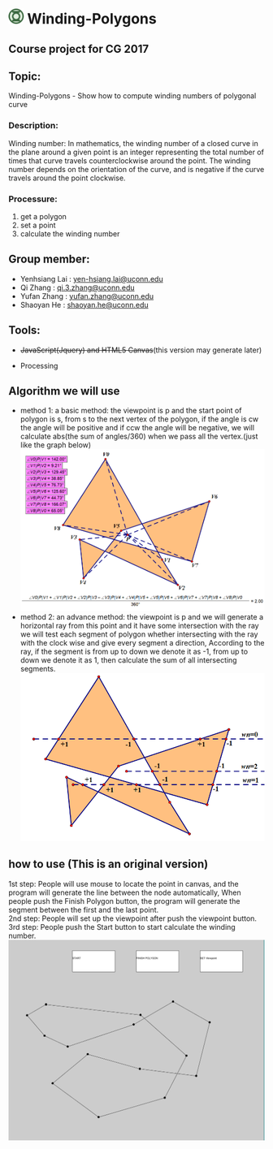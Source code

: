 # <img src="team_logo.png" width="30px" /> Winding-Polygons 

## Course project for CG 2017

## Topic: 
Winding-Polygons - Show how to compute winding numbers of polygonal curve

### Description:
Winding number:
In mathematics, the winding number of a closed curve in the plane around a given point is an integer representing the total number of times that curve travels counterclockwise around the point. The winding number depends on the orientation of the curve, and is negative if the curve travels around the point clockwise.

### Processure:
1. get a polygon
2. set a point 
3. calculate the winding number


## Group member:
* Yenhsiang Lai : yen-hsiang.lai@uconn.edu
* Qi Zhang : qi.3.zhang@uconn.edu
* Yufan Zhang : yufan.zhang@uconn.edu
* Shaoyan He : shaoyan.he@uconn.edu

## Tools:
* ~~JavaScript(Jquery) and HTML5 Canvas~~(this version may generate later)

* Processing

## Algorithm we will use
* method 1: a basic method: 
the viewpoint is p and the start point of polygon is s, from s to the next vertex of the polygon, 
if the angle is cw the angle will be positive and if ccw the angle will be negative, we will calculate abs(the sum of angles/360) when we pass all the vertex.(just like the graph below) 
![](method1.png)
* method 2: an advance method:
the viewpoint is p and we will generate a horizontal ray from this point and it have some intersection with the ray
we will test each segment of polygon whether intersecting with the ray with the clock wise and give every segment a direction,
According to the ray, if the segment is from up to down we denote it as -1,  from up to down we denote it as 1, then calculate the sum of all intersecting segments.
![](method2.png)

## how to use (This is an original version)
1st step:
People will use mouse to locate the point in canvas, and the program will generate the line between the node automatically, When people push the Finish Polygon button, the program will generate the segment between the first and the last point.  
2nd step:
People will set up the viewpoint after push the viewpoint button.
3rd step:
People push the Start button to start calculate the winding number.
![](demo1.PNG)
